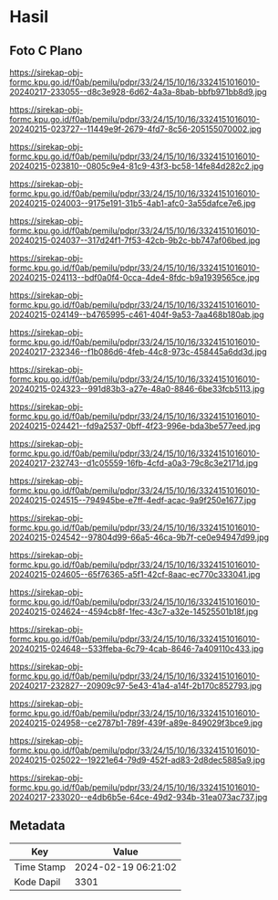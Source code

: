 # Hasil

## Foto C Plano

https://sirekap-obj-formc.kpu.go.id/f0ab/pemilu/pdpr/33/24/15/10/16/3324151016010-20240217-233055--d8c3e928-6d62-4a3a-8bab-bbfb971bb8d9.jpg

https://sirekap-obj-formc.kpu.go.id/f0ab/pemilu/pdpr/33/24/15/10/16/3324151016010-20240215-023727--11449e9f-2679-4fd7-8c56-205155070002.jpg

https://sirekap-obj-formc.kpu.go.id/f0ab/pemilu/pdpr/33/24/15/10/16/3324151016010-20240215-023810--0805c9e4-81c9-43f3-bc58-14fe84d282c2.jpg

https://sirekap-obj-formc.kpu.go.id/f0ab/pemilu/pdpr/33/24/15/10/16/3324151016010-20240215-024003--9175e191-31b5-4ab1-afc0-3a55dafce7e6.jpg

https://sirekap-obj-formc.kpu.go.id/f0ab/pemilu/pdpr/33/24/15/10/16/3324151016010-20240215-024037--317d24f1-7f53-42cb-9b2c-bb747af06bed.jpg

https://sirekap-obj-formc.kpu.go.id/f0ab/pemilu/pdpr/33/24/15/10/16/3324151016010-20240215-024113--bdf0a0f4-0cca-4de4-8fdc-b9a1939565ce.jpg

https://sirekap-obj-formc.kpu.go.id/f0ab/pemilu/pdpr/33/24/15/10/16/3324151016010-20240215-024149--b4765995-c461-404f-9a53-7aa468b180ab.jpg

https://sirekap-obj-formc.kpu.go.id/f0ab/pemilu/pdpr/33/24/15/10/16/3324151016010-20240217-232346--f1b086d6-4feb-44c8-973c-458445a6dd3d.jpg

https://sirekap-obj-formc.kpu.go.id/f0ab/pemilu/pdpr/33/24/15/10/16/3324151016010-20240215-024323--991d83b3-a27e-48a0-8846-6be33fcb5113.jpg

https://sirekap-obj-formc.kpu.go.id/f0ab/pemilu/pdpr/33/24/15/10/16/3324151016010-20240215-024421--fd9a2537-0bff-4f23-996e-bda3be577eed.jpg

https://sirekap-obj-formc.kpu.go.id/f0ab/pemilu/pdpr/33/24/15/10/16/3324151016010-20240217-232743--d1c05559-16fb-4cfd-a0a3-79c8c3e2171d.jpg

https://sirekap-obj-formc.kpu.go.id/f0ab/pemilu/pdpr/33/24/15/10/16/3324151016010-20240215-024515--794945be-e7ff-4edf-acac-9a9f250e1677.jpg

https://sirekap-obj-formc.kpu.go.id/f0ab/pemilu/pdpr/33/24/15/10/16/3324151016010-20240215-024542--97804d99-66a5-46ca-9b7f-ce0e94947d99.jpg

https://sirekap-obj-formc.kpu.go.id/f0ab/pemilu/pdpr/33/24/15/10/16/3324151016010-20240215-024605--65f76365-a5f1-42cf-8aac-ec770c333041.jpg

https://sirekap-obj-formc.kpu.go.id/f0ab/pemilu/pdpr/33/24/15/10/16/3324151016010-20240215-024624--4594cb8f-1fec-43c7-a32e-14525501b18f.jpg

https://sirekap-obj-formc.kpu.go.id/f0ab/pemilu/pdpr/33/24/15/10/16/3324151016010-20240215-024648--533ffeba-6c79-4cab-8646-7a409110c433.jpg

https://sirekap-obj-formc.kpu.go.id/f0ab/pemilu/pdpr/33/24/15/10/16/3324151016010-20240217-232827--20909c97-5e43-41a4-a14f-2b170c852793.jpg

https://sirekap-obj-formc.kpu.go.id/f0ab/pemilu/pdpr/33/24/15/10/16/3324151016010-20240215-024958--ce2787b1-789f-439f-a89e-849029f3bce9.jpg

https://sirekap-obj-formc.kpu.go.id/f0ab/pemilu/pdpr/33/24/15/10/16/3324151016010-20240215-025022--19221e64-79d9-452f-ad83-2d8dec5885a9.jpg

https://sirekap-obj-formc.kpu.go.id/f0ab/pemilu/pdpr/33/24/15/10/16/3324151016010-20240217-233020--e4db6b5e-64ce-49d2-934b-31ea073ac737.jpg


## Metadata

| Key        | Value               |
| ---------- | ------------------- |
| Time Stamp | 2024-02-19 06:21:02 |
| Kode Dapil | 3301                |




